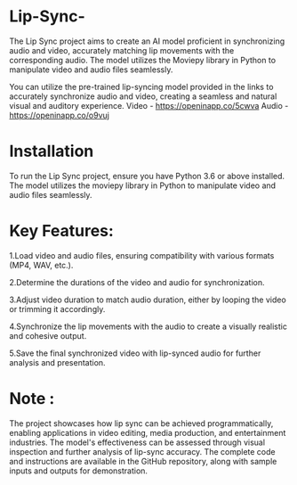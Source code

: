 # Lip-Sync-
The Lip Sync project aims to create an AI model proficient in synchronizing audio and video, accurately matching lip movements with the corresponding audio. The model utilizes the Moviepy library in Python to manipulate video and audio files seamlessly.

You can utilize the pre-trained lip-syncing model provided in the links to accurately synchronize audio and video, creating a seamless and natural visual and auditory experience.
Video - https://openinapp.co/5cwva
Audio - https://openinapp.co/o9vuj

# Installation
To run the Lip Sync project, ensure you have Python 3.6 or above installed. The model utilizes the moviepy library in Python to manipulate video and audio files seamlessly.

# Key Features:

1.Load video and audio files, ensuring compatibility with various formats (MP4, WAV, etc.).

2.Determine the durations of the video and audio for synchronization.

3.Adjust video duration to match audio duration, either by looping the video or trimming it accordingly.

4.Synchronize the lip movements with the audio to create a visually realistic and cohesive output.

5.Save the final synchronized video with lip-synced audio for further analysis and presentation.

# Note :
The project showcases how lip sync can be achieved programmatically, enabling applications in video editing, media production, and entertainment industries. The model's effectiveness can be assessed through visual inspection and further analysis of lip-sync accuracy. The complete code and instructions are available in the GitHub repository, along with sample inputs and outputs for demonstration.
